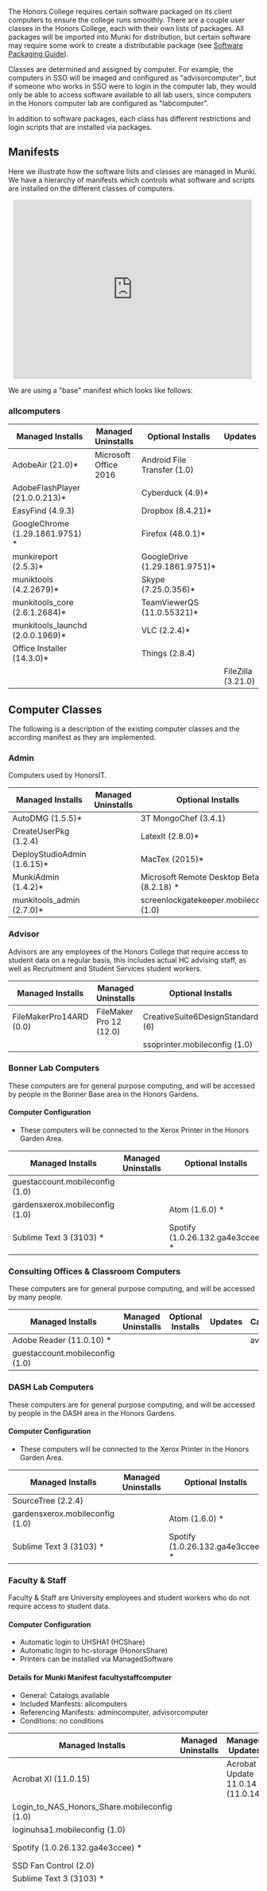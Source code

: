 The Honors College requires certain software packaged on its client computers to ensure the college runs smoothly. There are a couple user classes in the Honors College, each with their own lists of packages. All packages will be imported into Munki for distribution, but certain software may require some work to create a distributable package (see [Software Packaging Guide](https://honorscollege.freshservice.com/solution/categories/1000023134/folders/1000035508/articles/1000015667-software-packaging-guide)).

Classes are determined and assigned by computer. For example, the computers in SSO will be imaged and configured as "advisorcomputer", but if someone who works in SSO were to login in the computer lab, they would only be able to access software available to all lab users, since computers in the Honors computer lab are configured as "labcomputer".

In addition to software packages, each class has different restrictions and login scripts that are installed via packages.

## Manifests

Here we illustrate how the software lists and classes are managed in Munki. We have a hierarchy of manifests which controls what software and scripts are installed on the different classes of computers.

<div style="width: 480px; height: 360px; margin: 10px; position: relative;"><iframe allowfullscreen frameborder="0" style="width:480px; height:360px" src="https://www.lucidchart.com/documents/embeddedchart/28cc149b-ad34-4479-b628-2c8b098de765" id="30qdae92R_YY"></iframe></div>

We are using a "base" manifest which looks like follows:

### allcomputers

| Managed Installs                  | Managed Uninstalls             | Optional Installs                 | Updates | Catalogs  | Included Manifests   | Conditions |
|-----------------------------------|--------------------------------|-----------------------------------|---------|-----------|----------------------|------------|
| AdobeAir (21.0)*                  | Microsoft Office 2016          | Android File Transfer (1.0)       |         | available |                      |            |
| AdobeFlashPlayer (21.0.0.213)*    |                                | Cyberduck (4.9)*                  |         |           |                      |            |
| EasyFind (4.9.3)                  |                                | Dropbox (8.4.21)*                 |         |           |                      |            |
| GoogleChrome (1.29.1861.9751) *   |                                | Firefox (48.0.1)*                 |         |           |                      |            |
| munkireport (2.5.3)*              |                                | GoogleDrive (1.29.1861.9751)*     |         |           |                      |            |
| muniktools (4.2.2679)*            |                                | Skype (7.25.0.356)*               |         |           |                      |            |
| munkitools_core (2.6.1.2684)*     |                                | TeamViewerQS (11.0.55321)*        |         |           |                      |            |
| munkitools_launchd (2.0.0.1969)*  |                                | VLC (2.2.4)*                      |         |           |                      |            |
| Office Installer (14.3.0)*        |                                | Things (2.8.4)                    |         |           |                      |            |                      
            |                      |                                | FileZilla (3.21.0)                |         |           | | | |


## Computer Classes

The following is a description of the existing computer classes and the according manifest as they are implemented.

### Admin
Computers used by HonorsIT.

| Managed Installs                  | Managed Uninstalls             | Optional Installs                 | Updates | Catalogs  | Included Manifests   | Conditions |
|---------------------------------|--------------------------|-------------------------------------------|---------|-----------|----------------------|------------|
| AutoDMG (1.5.5)*                |                          | 3T MongoChef (3.4.1)                      |         | available | facultystaffcomputer |            |
| CreateUserPkg (1.2.4)           |                          | LatexIt (2.8.0)*                          |         |           |                      |            |
| DeployStudioAdmin (1.6.15)*     |                          | MacTex (2015)*                            |         |           |                      |            |
| MunkiAdmin (1.4.2)*             |                          | Microsoft Remote Desktop Beta (8.2.18) *  |         |           |                      |            |
| munkitools_admin (2.7.0)*       |                          | screenlockgatekeeper.mobileconfig (1.0)   |         |           |                      |


### Advisor

Advisors are any employees of the Honors College that require access to student data on a regular basis, this includes actual HC advising staff, as well as Recruitment and Student Services student workers.

| Managed Installs                  | Managed Uninstalls             | Optional Installs                 | Updates | Catalogs  | Included Manifests   | Conditions |
|-----------------------------------|--------------------------------|-----------------------------------|---------|-----------|----------------------|------------|
| FileMakerPro14ARD (0.0)           | FileMaker Pro 12 (12.0)        | CreativeSuite6DesignStandard (6)  |         | available | facultystaffcomputer |            |
|                                   |                                | ssoprinter.mobileconfig (1.0)     |         |           |                      |            |

### Bonner Lab Computers

These computers are for general purpose computing, and will be accessed by people in the Bonner Base area in the Honors Gardens.

#### Computer Configuration
- These computers will be connected to the Xerox Printer in the Honors Garden Area.

| Managed Installs                  | Managed Uninstalls             | Optional Installs                 | Updates | Catalogs  | Included Manifests   | Conditions |
|-----------------------------------|--------------------------------|-----------------------------------|---------|-----------|----------------------|------------|
| guestaccount.mobileconfig (1.0)   |                                |                                   |         | available |   allcomputers       |            |
| gardensxerox.mobileconfig (1.0)   |                                | Atom (1.6.0) *                    |         |           |                      |            |
| Sublime Text 3 (3103) *           |                                | Spotify (1.0.26.132.ga4e3ccee) *  |         |           |                      |            |

### Consulting Offices & Classroom Computers

These computers are for general purpose computing, and will be accessed by many people.

| Managed Installs                  | Managed Uninstalls             | Optional Installs                 | Updates | Catalogs  | Included Manifests   | Conditions |
|-----------------------------------|--------------------------------|-----------------------------------|---------|-----------|----------------------|------------|
| Adobe Reader (11.0.10) *          |                                |                                   |         | available | allcomputers         |            |
| guestaccount.mobileconfig (1.0)   |                                |                                   |         |           |                      |            |

### DASH Lab Computers

These computers are for general purpose computing, and will be accessed by people in the DASH area in the Honors Gardens.

#### Computer Configuration
- These computers will be connected to the Xerox Printer in the Honors Garden Area.

| Managed Installs                  | Managed Uninstalls             | Optional Installs                 | Updates | Catalogs  | Included Manifests   | Conditions |
|-----------------------------------|--------------------------------|-----------------------------------|---------|-----------|----------------------|------------|
| SourceTree (2.2.4)                |                                |                                   |         | available |   bonnerlabcomputer  |            |
| gardensxerox.mobileconfig (1.0)   |                                | Atom (1.6.0) *                    |         |           |                      |            |
| Sublime Text 3 (3103) *           |                                | Spotify (1.0.26.132.ga4e3ccee) *  |         |           |                      |            |


### Faculty & Staff

Faculty & Staff are University employees and student workers who do not require access to student data.
#### Computer Configuration
- Automatic login to UHSHA1 (HCShare)
- Automatic login to hc-storage (HonorsShare)
- Printers can be installed via ManagedSoftware

#### Details for Munki Manifest facultystaffcomputer

- General: Catalogs  available
- Included Manfests: allcomputers
- Referencing Manifests: admincomputer, advisorcomputer
- Conditions: no conditions

| Managed Installs                             | Managed Uninstalls         | Managed Updates                   |Optional Installs                                  |
|----------------------------------------------|----------------------------|-----------------------------------|---------------------------------------------------|
| Acrobat XI (11.0.15)                         |                            | Acrobat Update 11.0.14 (11.0.14)  | 204podprinter.mobileconfig (1.0)                  |
| Login_to_NAS_Honors_Share.mobileconfig (1.0) |                            |                                   | 205podprinter.mobileconfig (1.0)                  |
| loginuhsa1.mobileconfig (1.0)                |                            |                                   | 206podprinter.mobileconfig (1.0)                  |
| Spotify (1.0.26.132.ga4e3ccee) *             |                            |                                   | 212GCommunicationsColorPrinter.mobileconfig (1.0) |
| SSD Fan Control (2.0)                        |                            |                                   | AdobeIndesignCS6 (8.0)                            |
| Sublime Text 3 (3103) *                      |                            |                                   | Atom (1.6.0) *                                    |  
|                                              |                            |                                   | copystoragexerox.mobileconfig (1.0)               |
|                                              |                            |                                   | CreativeSuite6DesignStandard (6)                  |
|                                              |                            |                                   | deansareahp.mobileconfig (1.0)                    |
|                                              |                            |                                   | deansareaxerox.mobileconfig (1.0)                 |
|                                              |                            |                                   | gardensxerox.mobileconfig (1.0)                   |
|                                              |                            |                                   | iWork09 (4.0)                                     |
|                                              |                            |                                   | recruitementprinter.mobileconfig (1.0)            |
|                                              |                            |                                   | Scribus (1.4.6) *                                 |
|                                              |                            |                                   | Spotify (1.0.26.132.ga4e3ccee) *                  |
|                                              |                            |                                   | ssoprinter.mobileconfig (1.0)                     |
|                                              |                            |                                   | TeamViewerQS (11.0.55321) *                       |
|                                              |                            |                                   | Things (2.8.4) *                       |
|                                              |                            |                                   | Zotero (4.0.29.5) *                               |

### Lab Computers

These computers are for general purpose computing, and will be accessed by many people.

#### Computer Configuration
- Papercut is configured to start at login using a LaunchAgent, and cannot be exited.
- These computers will be connected to the Lab Printers.

| Managed Installs                  | Managed Uninstalls             | Optional Installs                 | Updates | Catalogs  | Included Manifests   | Conditions |
|-----------------------------------|--------------------------------|-----------------------------------|---------|-----------|----------------------|------------|
| guestaccount.mobileconfig (1.0)   |                                | Atom (1.6.0)*                     |         | available | allcomputers         |            |
| labprinters.mobileconfig (1.0)    |                                | Spotify (1.0.26.132.ga4e3ccee)*   |         |           |                      |            |
| MATLAB_R2015b (8.5.0)             |                                |                                   |         |           |                      |            |
| PaperCut Client (13.5)            |                                |                                   |         |           |                      |            |
| Sublime Text 3 (3103)*            |                                |                                   |         |           |                      |            |       

Note: Astericks (*) indicates that the package is imported into Munki via AutoPkr. All other packages are imported manually.
